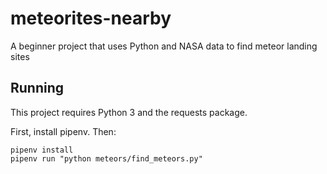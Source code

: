 # meteorites-nearby
A beginner project that uses Python and NASA data to find meteor landing sites

## Running

This project requires Python 3 and the requests package.

First, install pipenv. Then:

```shell
pipenv install
pipenv run "python meteors/find_meteors.py"
```
